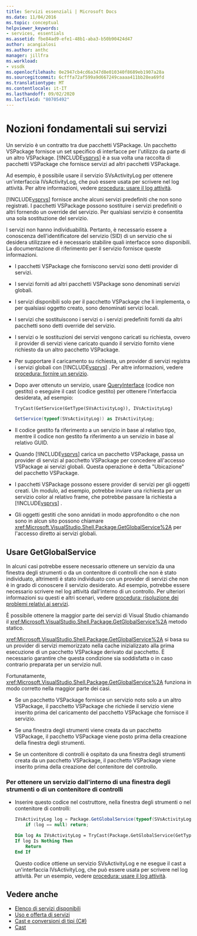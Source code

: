 ```yaml
---
title: Servizi essenziali | Microsoft Docs
ms.date: 11/04/2016
ms.topic: conceptual
helpviewer_keywords:
- services, essentials
ms.assetid: fbe84ad9-efe1-48b1-aba3-b50b90424d47
author: acangialosi
ms.author: anthc
manager: jillfra
ms.workload:
- vssdk
ms.openlocfilehash: 0e2947cb4cd6a347d8e010340f8689eb1907a28a
ms.sourcegitcommit: 6cfffa72af599a9d667249caaaa411bb28ea69fd
ms.translationtype: MT
ms.contentlocale: it-IT
ms.lasthandoff: 09/02/2020
ms.locfileid: "80705492"
---
```

# <a name="service-essentials"></a>Nozioni fondamentali sui servizi
Un servizio è un contratto tra due pacchetti VSPackage. Un pacchetto VSPackage fornisce un set specifico di interfacce per l'utilizzo da parte di un altro VSPackage. [!INCLUDE[vsprvs](../../code-quality/includes/vsprvs_md.md)] è a sua volta una raccolta di pacchetti VSPackage che fornisce servizi ad altri pacchetti VSPackage.

 Ad esempio, è possibile usare il servizio SVsActivityLog per ottenere un'interfaccia IVsActivityLog, che può essere usata per scrivere nel log attività. Per altre informazioni, vedere [procedura: usare il log attività](../../extensibility/how-to-use-the-activity-log.md).

 [!INCLUDE[vsprvs](../../code-quality/includes/vsprvs_md.md)] fornisce anche alcuni servizi predefiniti che non sono registrati. I pacchetti VSPackage possono sostituire i servizi predefiniti o altri fornendo un override del servizio. Per qualsiasi servizio è consentita una sola sostituzione del servizio.

 I servizi non hanno individuabilità. Pertanto, è necessario essere a conoscenza dell'identificatore del servizio (SID) di un servizio che si desidera utilizzare ed è necessario stabilire quali interfacce sono disponibili. La documentazione di riferimento per il servizio fornisce queste informazioni.

- I pacchetti VSPackage che forniscono servizi sono detti provider di servizi.

- I servizi forniti ad altri pacchetti VSPackage sono denominati servizi globali.

- I servizi disponibili solo per il pacchetto VSPackage che li implementa, o per qualsiasi oggetto creato, sono denominati servizi locali.

- I servizi che sostituiscono i servizi o i servizi predefiniti forniti da altri pacchetti sono detti override del servizio.

- I servizi o le sostituzioni dei servizi vengono caricati su richiesta, ovvero il provider di servizi viene caricato quando il servizio fornito viene richiesto da un altro pacchetto VSPackage.

- Per supportare il caricamento su richiesta, un provider di servizi registra i servizi globali con [!INCLUDE[vsprvs](../../code-quality/includes/vsprvs_md.md)] . Per altre informazioni, vedere [procedura: fornire un servizio](../../extensibility/how-to-provide-a-service.md).

- Dopo aver ottenuto un servizio, usare [QueryInterface](/cpp/atl/queryinterface) (codice non gestito) o eseguire il cast (codice gestito) per ottenere l'interfaccia desiderata, ad esempio:

  ```vb
  TryCast(GetService(GetType(SVsActivityLog)), IVsActivityLog)
  ```

  ```csharp
  GetService(typeof(SVsActivityLog)) as IVsActivityLog;
  ```

- Il codice gestito fa riferimento a un servizio in base al relativo tipo, mentre il codice non gestito fa riferimento a un servizio in base al relativo GUID.

- Quando [!INCLUDE[vsprvs](../../code-quality/includes/vsprvs_md.md)] carica un pacchetto VSPackage, passa un provider di servizi al pacchetto VSPackage per concedere all'accesso VSPackage ai servizi globali. Questa operazione è detta "Ubicazione" del pacchetto VSPackage.

- I pacchetti VSPackage possono essere provider di servizi per gli oggetti creati. Un modulo, ad esempio, potrebbe inviare una richiesta per un servizio color al relativo frame, che potrebbe passare la richiesta a [!INCLUDE[vsprvs](../../code-quality/includes/vsprvs_md.md)] .

- Gli oggetti gestiti che sono annidati in modo approfondito o che non sono in alcun sito possono chiamare <xref:Microsoft.VisualStudio.Shell.Package.GetGlobalService%2A> per l'accesso diretto ai servizi globali.

<a name="how-to-use-getglobalservice"></a>

## <a name="use-getglobalservice"></a>Usare GetGlobalService

In alcuni casi potrebbe essere necessario ottenere un servizio da una finestra degli strumenti o da un contenitore di controlli che non è stato individuato, altrimenti è stato individuato con un provider di servizi che non è in grado di conoscere il servizio desiderato. Ad esempio, potrebbe essere necessario scrivere nel log attività dall'interno di un controllo. Per ulteriori informazioni su questi e altri scenari, vedere [procedura: risoluzione dei problemi relativi ai servizi](../../extensibility/how-to-troubleshoot-services.md).

È possibile ottenere la maggior parte dei servizi di Visual Studio chiamando il <xref:Microsoft.VisualStudio.Shell.Package.GetGlobalService%2A> metodo statico.

<xref:Microsoft.VisualStudio.Shell.Package.GetGlobalService%2A> si basa su un provider di servizi memorizzato nella cache inizializzato alla prima esecuzione di un pacchetto VSPackage derivato dal pacchetto. È necessario garantire che questa condizione sia soddisfatta o in caso contrario preparata per un servizio null.

Fortunatamente, <xref:Microsoft.VisualStudio.Shell.Package.GetGlobalService%2A> funziona in modo corretto nella maggior parte dei casi.

- Se un pacchetto VSPackage fornisce un servizio noto solo a un altro VSPackage, il pacchetto VSPackage che richiede il servizio viene inserito prima del caricamento del pacchetto VSPackage che fornisce il servizio.

- Se una finestra degli strumenti viene creata da un pacchetto VSPackage, il pacchetto VSPackage viene posto prima della creazione della finestra degli strumenti.

- Se un contenitore di controlli è ospitato da una finestra degli strumenti creata da un pacchetto VSPackage, il pacchetto VSPackage viene inserito prima della creazione del contenitore del controllo.

### <a name="to-get-a-service-from-within-a-tool-window-or-control-container"></a>Per ottenere un servizio dall'interno di una finestra degli strumenti o di un contenitore di controlli

- Inserire questo codice nel costruttore, nella finestra degli strumenti o nel contenitore di controlli:

    ```csharp
    IVsActivityLog log = Package.GetGlobalService(typeof(SVsActivityLog)) as IVsActivityLog;
        if (log == null) return;
    ```

    ```vb
    Dim log As IVsActivityLog = TryCast(Package.GetGlobalService(GetType(SVsActivityLog)), IVsActivityLog)
    If log Is Nothing Then
        Return
    End If
    ```

    Questo codice ottiene un servizio SVsActivityLog e ne esegue il cast a un'interfaccia IVsActivityLog, che può essere usata per scrivere nel log attività. Per un esempio, vedere [procedura: usare il log attività](../../extensibility/how-to-use-the-activity-log.md).

## <a name="see-also"></a>Vedere anche

- [Elenco di servizi disponibili](../../extensibility/internals/list-of-available-services.md)
- [Uso e offerta di servizi](../../extensibility/using-and-providing-services.md)
- [Cast e conversioni di tipi (C#)](/dotnet/csharp/programming-guide/types/casting-and-type-conversions)
- [Cast](/cpp/cpp/casting)
